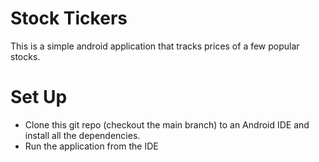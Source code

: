 # Stock Tickers
This is a simple android application that tracks prices of a few popular stocks.

# Set Up
- Clone this git repo (checkout the main branch) to an Android IDE and install all the dependencies. 
- Run the application from the IDE
